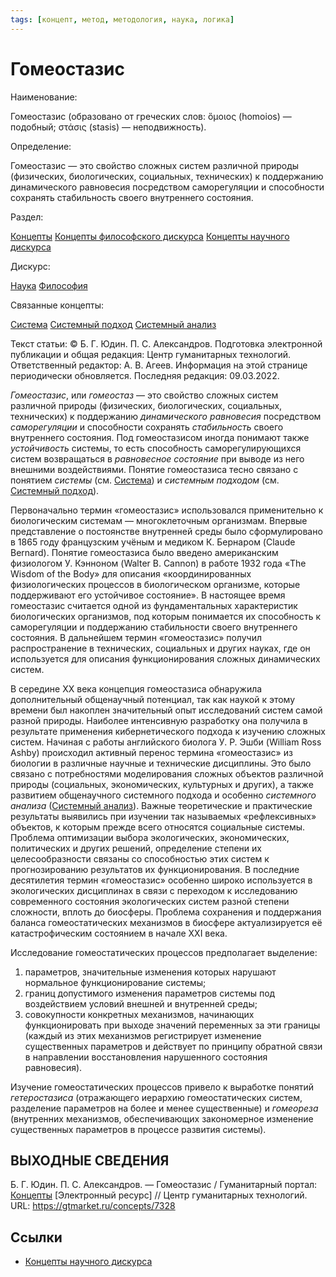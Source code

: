```yaml
---
tags: [концепт, метод, методология, наука, логика]
---
```

# Гомеостазис

Наименование:

Гомеостазис (образовано от греческих слов: ὅμοιος (homoios) — подобный; στάσις (stasis) — неподвижность).

Определение:

Гомеостазис — это свойство сложных систем различной природы (физических, биологических, социальных, технических) к поддержанию динамического равновесия посредством саморегуляции и способности сохранять стабильность своего внутреннего состояния.

Раздел:

[Концепты](https://gtmarket.ru/concepts/)  [Концепты философского дискурса](https://gtmarket.ru/concepts/philosophical-concepts) [Концепты научного дискурса](https://gtmarket.ru/concepts/scientific-concepts)

Дискурс:

[Наука](https://gtmarket.ru/concepts/6860) [Философия](https://gtmarket.ru/concepts/6862)

Связанные концепты:

[Система](https://gtmarket.ru/concepts/7091) [Системный подход](https://gtmarket.ru/concepts/7095) [Системный анализ](https://gtmarket.ru/concepts/7111)

Текст статьи: © Б. Г. Юдин. П. С. Александров. Подготовка электронной публикации и общая редакция: Центр гуманитарных технологий. Ответственный редактор: А. В. Агеев. Информация на этой странице периодически обновляется. Последняя редакция: 09.03.2022.

_Гомеостазис_, или _гомеостаз_ — это свойство сложных систем различной природы (физических, биологических, социальных, технических) к поддержанию _динамического равновесия_ посредством _саморегуляции_ и способности сохранять _стабильность_ своего внутреннего состояния. Под гомеостазисом иногда понимают также _устойчивость_ системы, то есть способность саморегулирующихся систем возвращаться в _равновесное состояние_ при выводе из него внешними воздействиями. Понятие гомеостазиса тесно связано с понятием _системы_ (см. [Система](https://gtmarket.ru/concepts/7091)) и _системным подходом_ (см. [Системный подход](https://gtmarket.ru/concepts/7095)).

Первоначально термин «гомеостазис» использовался применительно к биологическим системам — многоклеточным организмам. Впервые представление о постоянстве внутренней среды было сформулировано в 1865 году французским учёным и медиком К. Бернаром (Claude Bernard). Понятие гомеостазиса было введено американским физиологом У. Кэнноном (Walter B. Cannon) в работе 1932 года «The Wisdom of the Body» для описания «координированных физиологических процессов в биологическом организме, которые поддерживают его устойчивое состояние». В настоящее время гомеостазис считается одной из фундаментальных характеристик биологических организмов, под которым понимается их способность к саморегуляции и поддержанию стабильности своего внутреннего состояния. В дальнейшем термин «гомеостазис» получил распространение в технических, социальных и других науках, где он используется для описания функционирования сложных динамических систем.

В середине XX века концепция гомеостазиса обнаружила дополнительный общенаучный потенциал, так как наукой к этому времени был накоплен значительный опыт исследований систем самой разной природы. Наиболее интенсивную разработку она получила в результате применения кибернетического подхода к изучению сложных систем. Начиная с работы английского биолога У. Р. Эшби (William Ross Ashby) происходил активный перенос термина «гомеостазис» из биологии в различные научные и технические дисциплины. Это было связано с потребностями моделирования сложных объектов различной природы (социальных, экономических, культурных и других), а также развитием общенаучного системного подхода и особенно _системного анализа_ ([Системный анализ](https://gtmarket.ru/concepts/7111)). Важные теоретические и практические результаты выявились при изучении так называемых «рефлексивных» объектов, к которым прежде всего относятся социальные системы. Проблема оптимизации выбора экологических, экономических, политических и других решений, определение степени их целесообразности связаны со способностью этих систем к прогнозированию результатов их функционирования. В последние десятилетия термин «гомеостазис» особенно широко используется в экологических дисциплинах в связи с переходом к исследованию современного состояния экологических систем разной степени сложности, вплоть до биосферы. Проблема сохранения и поддержания баланса гомеостатических механизмов в биосфере актуализируется её катастрофическим состоянием в начале XXI века.

Исследование гомеостатических процессов предполагает выделение:

1. параметров, значительные изменения которых нарушают нормальное функционирование системы;
2. границ допустимого изменения параметров системы под воздействием условий внешней и внутренней среды;
3. совокупности конкретных механизмов, начинающих функционировать при выходе значений переменных за эти границы (каждый из этих механизмов регистрирует изменение существенных параметров и действует по принципу обратной связи в направлении восстановления нарушенного состояния равновесия).

Изучение гомеостатических процессов привело к выработке понятий _гетеростазиса_ (отражающего иерархию гомеостатических систем, разделение параметров на более и менее существенные) и _гомеореза_ (внутренних механизмов, обеспечивающих закономерное изменение существенных параметров в процессе развития системы).

## ВЫХОДНЫЕ СВЕДЕНИЯ

Б. Г. Юдин. П. С. Александров. — Гомеостазис / Гуманитарный портал: [Концепты](https://gtmarket.ru/concepts/) [Электронный ресурс] // Центр гуманитарных технологий. URL: <https://gtmarket.ru/concepts/7328>

## Ссылки

* [Концепты научного дискурса](Концепты%20научного%20дискурса.md)
